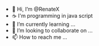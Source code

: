 - 👋 Hi, I’m @RenateX
- ☕ I'm programming in java script 
- 🌱 I’m currently learning ...
- 💞️ I’m looking to collaborate on ...
- 📫 How to reach me ...

<!---
RenateX/RenateX is a ✨ special ✨ repository because its `README.md` (this file) appears on your GitHub profile.
You can click the Preview link to take a look at your changes.
--->
